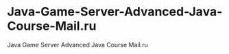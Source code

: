 Java-Game-Server-Advanced-Java-Course-Mail.ru
=============================================

Java Game Server Advanced Java Course Mail.ru
